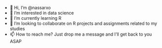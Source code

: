- 👋 Hi, I’m @nassarxo
- 👀 I’m interested in data science 
- 🌱 I’m currently learning R
- 💞️ I’m looking to collaborate on R projects and assignments related to my studies 
- 📫 How to reach me? Just drop me a message and I'll get back to you ASAP

<!---
nassarxo/nassarxo is a ✨ special ✨ repository because its `README.md` (this file) appears on your GitHub profile.
You can click the Preview link to take a look at your changes.
--->
